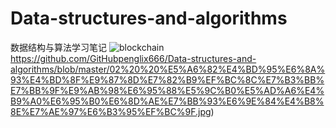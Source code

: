# Data-structures-and-algorithms
数据结构与算法学习笔记
![blockchain](file:///C:/Users/%E5%BD%AD%E7%AB%8B%E9%91%AB/Desktop/02%20%20%E5%A6%82%E4%BD%95%E6%8A%93%E4%BD%8F%E9%87%8D%E7%82%B9%EF%BC%8C%E7%B3%BB%E7%BB%9F%E9%AB%98%E6%95%88%E5%9C%B0%E5%AD%A6%E4%B9%A0%E6%95%B0%E6%8D%AE%E7%BB%93%E6%9E%84%E4%B8%8E%E7%AE%97%E6%B3%95%EF%BC%9F.jpg)https://github.com/GitHubpenglix666/Data-structures-and-algorithms/blob/master/02%20%20%E5%A6%82%E4%BD%95%E6%8A%93%E4%BD%8F%E9%87%8D%E7%82%B9%EF%BC%8C%E7%B3%BB%E7%BB%9F%E9%AB%98%E6%95%88%E5%9C%B0%E5%AD%A6%E4%B9%A0%E6%95%B0%E6%8D%AE%E7%BB%93%E6%9E%84%E4%B8%8E%E7%AE%97%E6%B3%95%EF%BC%9F.jpg)
